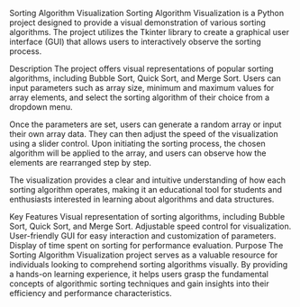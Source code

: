 Sorting Algorithm Visualization
Sorting Algorithm Visualization is a Python project designed to provide a visual demonstration of various sorting algorithms. The project utilizes the Tkinter library to create a graphical user interface (GUI) that allows users to interactively observe the sorting process.

Description
The project offers visual representations of popular sorting algorithms, including Bubble Sort, Quick Sort, and Merge Sort. Users can input parameters such as array size, minimum and maximum values for array elements, and select the sorting algorithm of their choice from a dropdown menu.

Once the parameters are set, users can generate a random array or input their own array data. They can then adjust the speed of the visualization using a slider control. Upon initiating the sorting process, the chosen algorithm will be applied to the array, and users can observe how the elements are rearranged step by step.

The visualization provides a clear and intuitive understanding of how each sorting algorithm operates, making it an educational tool for students and enthusiasts interested in learning about algorithms and data structures.

Key Features
Visual representation of sorting algorithms, including Bubble Sort, Quick Sort, and Merge Sort.
Adjustable speed control for visualization.
User-friendly GUI for easy interaction and customization of parameters.
Display of time spent on sorting for performance evaluation.
Purpose
The Sorting Algorithm Visualization project serves as a valuable resource for individuals looking to comprehend sorting algorithms visually. By providing a hands-on learning experience, it helps users grasp the fundamental concepts of algorithmic sorting techniques and gain insights into their efficiency and performance characteristics.

